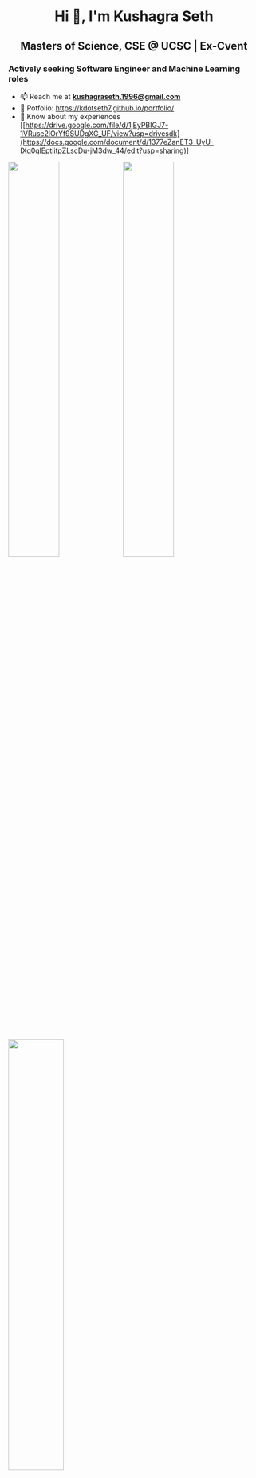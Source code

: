 <h1 align="center">Hi 👋, I'm Kushagra Seth</h1>
<h2 align="center">Masters of Science, CSE @ UCSC | Ex-Cvent</h2>
<h3>Actively seeking Software Engineer and Machine Learning roles</h3>

- 📫 Reach me at **kushagraseth.1996@gmail.com**
- 💼 Potfolio: https://kdotseth7.github.io/portfolio/
- 📄 Know about my experiences [[https://drive.google.com/file/d/1jEyPBIGJ7-1VRuse2lOrYf9SUDgXG_UF/view?usp=drivesdk](https://docs.google.com/document/d/1377eZanET3-UyU-IXq0qlEptlitpZLscDu-jM3dw_44/edit?usp=sharing)]

<img align="left" width="45%" src="https://github-readme-stats.vercel.app/api?username=Kdotseth7&show_icons=true&theme=radical" />

<img width="45%" src="https://github-readme-stats.vercel.app/api/wakatime?username=k_seth" />

<img align="left" width="47%" src="https://github-readme-stats.vercel.app/api/top-langs/?username=Kdotseth7" />

<!---<h3 align="center" &#127911; **Currently Listening on Spotify**</h3>-->
<!---<img align="center" src="https://spotify-github-profile.vercel.app/api/view?uid=1273458533&cover_image=true&theme=default&show_offline=false&background_color=121212" />-->

